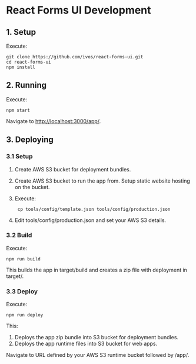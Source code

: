 # React Forms UI Development

## 1. Setup

Execute:

	git clone https://github.com/ivos/react-forms-ui.git
	cd react-forms-ui
	npm install

## 2. Running

Execute:

	npm start

Navigate to [http://localhost:3000/app/](http://localhost:3000/app/).

## 3. Deploying

### 3.1 Setup

1. Create AWS S3 bucket for deployment bundles.

2. Create AWS S3 bucket to run the app from. Setup static website hosting on the bucket.

2. Execute:

		cp tools/config/template.json tools/config/production.json

3. Edit tools/config/production.json and set your AWS S3 details.


### 3.2 Build

Execute:

	npm run build

This builds the app in target/build and creates a zip file with deployment in target/.

### 3.3 Deploy

Execute:

	npm run deploy

This:

1. Deploys the app zip bundle into S3 bucket for deployment bundles.
2. Deploys the app runtime files into S3 bucket for web apps.

Navigate to URL defined by your AWS S3 runtime bucket followed by /app/.
